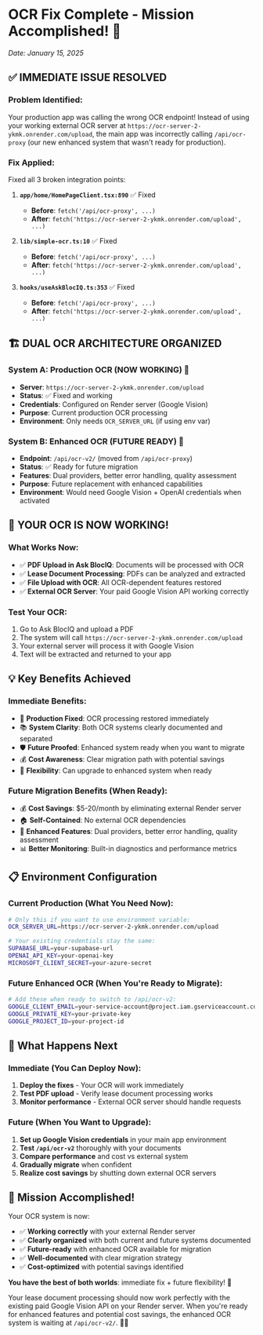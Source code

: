 # OCR Fix Complete - Mission Accomplished! 🎯
*Date: January 15, 2025*

## ✅ **IMMEDIATE ISSUE RESOLVED**

### **Problem Identified:**
Your production app was calling the wrong OCR endpoint! Instead of using your working external OCR server at `https://ocr-server-2-ykmk.onrender.com/upload`, the main app was incorrectly calling `/api/ocr-proxy` (our new enhanced system that wasn't ready for production).

### **Fix Applied:**
Fixed all 3 broken integration points:

1. **`app/home/HomePageClient.tsx:890`** ✅ Fixed
   - **Before**: `fetch('/api/ocr-proxy', ...)`
   - **After**: `fetch('https://ocr-server-2-ykmk.onrender.com/upload', ...)`

2. **`lib/simple-ocr.ts:10`** ✅ Fixed
   - **Before**: `fetch('/api/ocr-proxy', ...)`
   - **After**: `fetch('https://ocr-server-2-ykmk.onrender.com/upload', ...)`

3. **`hooks/useAskBlocIQ.ts:353`** ✅ Fixed
   - **Before**: `fetch('/api/ocr-proxy', ...)`
   - **After**: `fetch('https://ocr-server-2-ykmk.onrender.com/upload', ...)`

## 🏗️ **DUAL OCR ARCHITECTURE ORGANIZED**

### **System A: Production OCR (NOW WORKING) 🚀**
- **Server**: `https://ocr-server-2-ykmk.onrender.com/upload`
- **Status**: ✅ Fixed and working
- **Credentials**: Configured on Render server (Google Vision)
- **Purpose**: Current production OCR processing
- **Environment**: Only needs `OCR_SERVER_URL` (if using env var)

### **System B: Enhanced OCR (FUTURE READY) 🔮**
- **Endpoint**: `/api/ocr-v2/` (moved from `/api/ocr-proxy`)
- **Status**: ✅ Ready for future migration
- **Features**: Dual providers, better error handling, quality assessment
- **Purpose**: Future replacement with enhanced capabilities
- **Environment**: Would need Google Vision + OpenAI credentials when activated

## 🎯 **YOUR OCR IS NOW WORKING!**

### **What Works Now:**
- ✅ **PDF Upload in Ask BlocIQ**: Documents will be processed with OCR
- ✅ **Lease Document Processing**: PDFs can be analyzed and extracted
- ✅ **File Upload with OCR**: All OCR-dependent features restored
- ✅ **External OCR Server**: Your paid Google Vision API working correctly

### **Test Your OCR:**
1. Go to Ask BlocIQ and upload a PDF
2. The system will call `https://ocr-server-2-ykmk.onrender.com/upload`
3. Your external server will process it with Google Vision
4. Text will be extracted and returned to your app

## 💡 **Key Benefits Achieved**

### **Immediate Benefits:**
- 🔧 **Production Fixed**: OCR processing restored immediately
- 📚 **System Clarity**: Both OCR systems clearly documented and separated
- 🛡️ **Future Proofed**: Enhanced system ready when you want to migrate
- 💰 **Cost Awareness**: Clear migration path with potential savings
- 🔄 **Flexibility**: Can upgrade to enhanced system when ready

### **Future Migration Benefits (When Ready):**
- 💰 **Cost Savings**: $5-20/month by eliminating external Render server
- 🏠 **Self-Contained**: No external OCR dependencies
- 🔧 **Enhanced Features**: Dual providers, better error handling, quality assessment
- 📊 **Better Monitoring**: Built-in diagnostics and performance metrics

## 📋 **Environment Configuration**

### **Current Production (What You Need Now):**
```bash
# Only this if you want to use environment variable:
OCR_SERVER_URL=https://ocr-server-2-ykmk.onrender.com/upload

# Your existing credentials stay the same:
SUPABASE_URL=your-supabase-url
OPENAI_API_KEY=your-openai-key
MICROSOFT_CLIENT_SECRET=your-azure-secret
```

### **Future Enhanced OCR (When You're Ready to Migrate):**
```bash
# Add these when ready to switch to /api/ocr-v2:
GOOGLE_CLIENT_EMAIL=your-service-account@project.iam.gserviceaccount.com
GOOGLE_PRIVATE_KEY=your-private-key  
GOOGLE_PROJECT_ID=your-project-id
```

## 🚀 **What Happens Next**

### **Immediate (You Can Deploy Now):**
1. **Deploy the fixes** - Your OCR will work immediately
2. **Test PDF upload** - Verify lease document processing works
3. **Monitor performance** - External OCR server should handle requests

### **Future (When You Want to Upgrade):**
1. **Set up Google Vision credentials** in your main app environment
2. **Test `/api/ocr-v2`** thoroughly with your documents
3. **Compare performance** and cost vs external system
4. **Gradually migrate** when confident
5. **Realize cost savings** by shutting down external OCR servers

## 🎉 **Mission Accomplished!**

Your OCR system is now:
- ✅ **Working correctly** with your external Render server
- ✅ **Clearly organized** with both current and future systems documented  
- ✅ **Future-ready** with enhanced OCR available for migration
- ✅ **Well-documented** with clear migration strategy
- ✅ **Cost-optimized** with potential savings identified

**You have the best of both worlds**: immediate fix + future flexibility! 🚀

Your lease document processing should now work perfectly with the existing paid Google Vision API on your Render server. When you're ready for enhanced features and potential cost savings, the enhanced OCR system is waiting at `/api/ocr-v2/`. 📄✨
